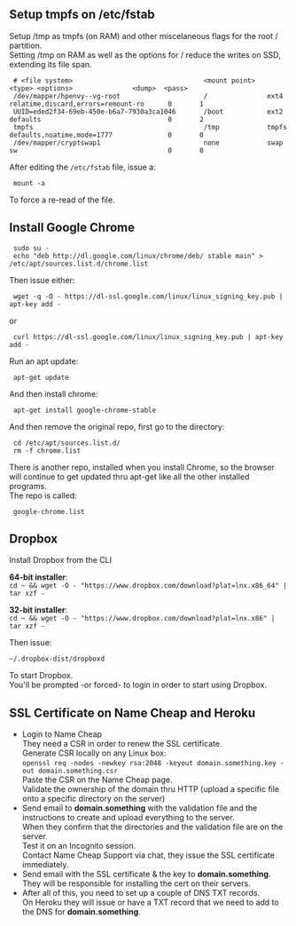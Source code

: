 ## Setup tmpfs on /etc/fstab

Setup /tmp as tmpfs (on RAM) and other miscelaneous flags for the root / partition.  
Setting /tmp on RAM as well as the options for / reduce the writes on SSD, extending its file span.

     # <file system>                                 <mount point>   <type>	<options>				<dump>	<pass> 
     /dev/mapper/hpenvy--vg-root                     /               ext4    relatime,discard,errors=remount-ro      0       1
     UUID=eded2f34-69eb-450e-b6a7-7930a3ca1046       /boot           ext2    defaults                                0       2
     tmpfs                                           /tmp            tmpfs   defaults,noatime,mode=1777              0       0
     /dev/mapper/cryptswap1                          none            swap    sw                                      0       0

After editing the ``/etc/fstab`` file, issue a:

     mount -a

To force a re-read of the file.

## Install Google Chrome

     sudo su -
     echo "deb http://dl.google.com/linux/chrome/deb/ stable main" > /etc/apt/sources.list.d/chrome.list

Then issue either:

     wget -q -O - https://dl-ssl.google.com/linux/linux_signing_key.pub | apt-key add -
 or
 
     curl https://dl-ssl.google.com/linux/linux_signing_key.pub | apt-key add -
     
Run an apt update:

     apt-get update

And then install chrome:

     apt-get install google-chrome-stable

And then remove the original repo, first go to the directory:

     cd /etc/apt/sources.list.d/
     rm -f chrome.list

There is another repo, installed when you install Chrome, so the browser will continue to get updated thru apt-get like all the other installed programs.  
The repo is called:

     google-chrome.list

## Dropbox

Install Dropbox from the CLI

**64-bit installer**:  
``cd ~ && wget -O - "https://www.dropbox.com/download?plat=lnx.x86_64" | tar xzf -``

**32-bit installer**:  
``cd ~ && wget -O - "https://www.dropbox.com/download?plat=lnx.x86" | tar xzf -``

Then issue:

``~/.dropbox-dist/dropboxd``

To start Dropbox.  
You'll be prompted -or forced- to login in order to start using Dropbox.

## SSL Certificate on Name Cheap and Heroku

- Login to Name Cheap  
They need a CSR in order to renew the SSL certificate.  
Generate CSR locally on any Linux box:  
``openssl req -nodes -newkey rsa:2048 -keyout domain.something.key -out domain.something.csr``  
Paste the CSR on the Name Cheap page.  
Validate the ownership of the domain thru HTTP (upload a specific file onto a specific directory on the server)
- Send email to **domain.something** with the validation file and the instructions to create and upload everything to the server.  
When they confirm that the directories and the validation file are on the server.  
Test it on an Incognito session.  
Contact Name Cheap Support via chat, they issue the SSL certificate immediately.
- Send email with the SSL certificate & the key to **domain.something**.  
They will be responsible for installing the cert on their servers.
- After all of this, you need to set up a couple of DNS TXT records.  
On Heroku they will issue or have a TXT record that we need to add to the DNS for **domain.something**.

